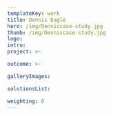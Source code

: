 ```yaml
---
templateKey: work
title: Dennis Eagle
hero: /img/Denniscase-study.jpg
thumb: /img/Denniscase-study.jpg
logo: 
intro: 
project: >-

outcome: >-

galleryImages:

solutionsList:

weighting: 0
---
```

